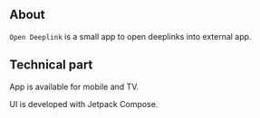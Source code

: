 ## About

`Open Deeplink` is a small app to open deeplinks into external app. 

## Technical part
App is available for mobile and TV. 

UI is developed with Jetpack Compose. 
